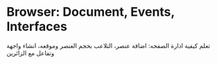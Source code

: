 # Browser: Document, Events, Interfaces 

تعلم كيفية ادارة الصفحه: اضافة عنصر، التلاعب بحجم العنصر وموقعه، انشاء واجهة وتفاعل مع الزائرين

